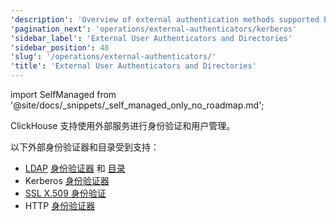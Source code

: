 ```yaml
---
'description': 'Overview of external authentication methods supported by ClickHouse'
'pagination_next': 'operations/external-authenticators/kerberos'
'sidebar_label': 'External User Authenticators and Directories'
'sidebar_position': 48
'slug': '/operations/external-authenticators/'
'title': 'External User Authenticators and Directories'
---
```


import SelfManaged from '@site/docs/_snippets/_self_managed_only_no_roadmap.md';

<SelfManaged />

ClickHouse 支持使用外部服务进行身份验证和用户管理。

以下外部身份验证器和目录受到支持：

- [LDAP](/operations/external-authenticators/ldap#ldap-external-authenticator) [身份验证器](./ldap.md#ldap-external-authenticator) 和 [目录](./ldap.md#ldap-external-user-directory)
- Kerberos [身份验证器](/operations/external-authenticators/kerberos#kerberos-as-an-external-authenticator-for-existing-users)
- [SSL X.509 身份验证](/operations/external-authenticators/ssl-x509)
- HTTP [身份验证器](./http.md)
